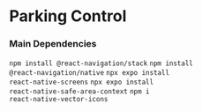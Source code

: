 # Parking Control

### Main Dependencies
<code>npm install @react-navigation/stack</code>
<code>npm install @react-navigation/native</code>
<code>npx expo install react-native-screens</code>
<code>npx expo install react-native-safe-area-context</code>
<code>npm i react-native-vector-icons</code>
